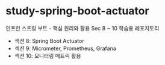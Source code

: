 # study-spring-boot-actuator
인프런 스프링 부트 - 핵심 원리와 활용 Sec 8 ~ 10 학습용 레포지토리
- 섹션 8: Spring Boot Actuator
- 섹션 9: Micrometer, Prometheus, Grafana
- 섹션 10: 모니터링 메트릭 활용
